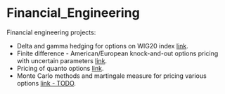 # Financial_Engineering
Financial engineering projects:
- Delta and gamma hedging for options on WIG20 index [link](https://github.com/wfica/Financial_Engineering/blob/main/projekt_1/In__fin_1__Projekt_1___raport.pdf).
- Finite difference - American/European knock-and-out options pricing with uncertain parameters [link](https://github.com/wfica/Financial_Engineering/blob/main/projekt_2/In__fin_1__projekt_2_.pdf).
- Pricing of quanto options [link](https://github.com/wfica/Financial_Engineering/blob/main/projekt_3/In__fin_1__projekt_3.pdf).
- Monte Carlo methods and martingale measure for pricing various options [link - TODO](TODO).
